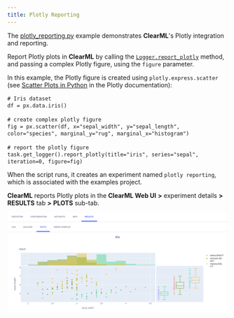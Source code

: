 ```yaml
---
title: Plotly Reporting
---
```


The [plotly_reporting.py](https://github.com/allegroai/clearml/blob/master/examples/reporting/plotly_reporting.py) example 
demonstrates **ClearML**'s Plotly integration and reporting. 

Report Plotly plots in **ClearML** by calling the [`Logger.report_plotly`](../../references/sdk/logger.md#report_plotly) method, and passing a complex
Plotly figure, using the `figure` parameter. 

In this example, the Plotly figure is created using `plotly.express.scatter` (see [Scatter Plots in Python](https://plotly.com/python/line-and-scatter/) 
in the Plotly documentation): 

    # Iris dataset
    df = px.data.iris()
    
    # create complex plotly figure
    fig = px.scatter(df, x="sepal_width", y="sepal_length", color="species", marginal_y="rug", marginal_x="histogram")
    
    # report the plotly figure
    task.get_logger().report_plotly(title="iris", series="sepal", iteration=0, figure=fig)

When the script runs, it creates an experiment named `plotly reporting`, which is associated with the examples project.

**ClearML** reports Plotly plots in the **ClearML Web UI** **>** experiment details **>** **RESULTS** tab **>** **PLOTS** 
sub-tab.

![image](../../img/examples_reporting_13.png)